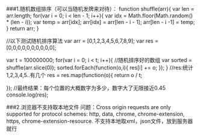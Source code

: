 ###1.随机数组排序（可以当随机发牌来对待）：
function shuffle(arr){
  var len = arr.length;
  for(var i = 0; i < len - 1; i++){
    var idx = Math.floor(Math.random() * (len - i));
    var temp = arr[idx];
    arr[idx] = arr[len - i - 1];
    arr[len - i -1] = temp;
  }
  return arr;
}
 
//以下测试随机排序算法
var arr = [0,1,2,3,4,5,6,7,8,9];
var res = [0,0,0,0,0,0,0,0,0,0];
 
var t = 100000000;
for(var i = 0; i < t; i++){
  //随机排序好的数组
  var sorted = shuffle(arr.slice(0));
  sorted.forEach(function(o,i){
    res[i] += o;
  });
}
//res:统计1,2,3,4,5..有几个
res = res.map(function(o){
  return o / t;
  
});
//最终结果：每个位置的大概数字为多少，数字大了无限接近0.45
console.log(res);
 
###2.浏览器不支持取本地文件
问题：Cross origin requests are only supported for protocol schemes: http, data, chrome, chrome-extension, https, chrome-extension-resource.
不支持本地取xml，json文件，放到服务器就行